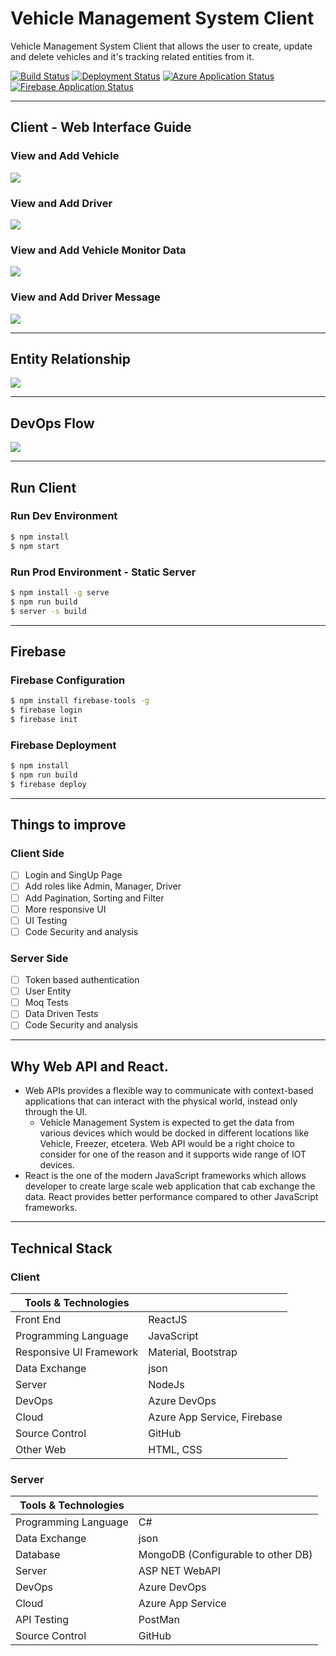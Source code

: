 # Vehicle Management System Client

Vehicle Management System Client that allows the user to create, update and delete vehicles and it's tracking related entities from it.

[![Build Status](https://dev.azure.com/iavivarma/VehicleManagementSystem/_apis/build/status/iAvinashVarma.VehicleManagementClient?branchName=master)](https://dev.azure.com/iavivarma/VehicleManagementSystem/_build/latest?definitionId=4&branchName=master)
[![Deployment Status](https://vsrm.dev.azure.com/iavivarma/_apis/public/Release/badge/49dd5415-fdd4-42f2-b60a-2d10d095065d/3/3)](https://dev.azure.com/iavivarma/VehicleManagementSystem/_release?view=all&_a=releases&definitionId=3)
[![Azure Application Status](https://img.shields.io/website?down_color=lightgrey&down_message=offline&up_color=green&up_message=online&url=https%3A%2F%2Fvehiclemanagementsystemclient.azurewebsites.net)](https://vehiclemanagementsystemclient.azurewebsites.net/)
[![Firebase Application Status](https://img.shields.io/website?down_color=lightgrey&down_message=offline&up_color=green&up_message=online&url=https%3A%2F%2Fvehiclemanagementsystemclient.web.app)](https://vehiclemanagementsystemclient.web.app/)

---

## Client - Web Interface Guide

### View and Add Vehicle

![](images/guide/VehicleManagementSystem-VehicleCreation.gif)

### View and Add Driver

![](images/guide/VehicleManagementSystem-DriverCreation.gif)

### View and Add Vehicle Monitor Data

![](images/guide/VehicleManagementSystem-VehicleMonitorCreation.gif)

### View and Add Driver Message

![](images/guide/VehicleManagementSystem-DriverMessageCreation.gif)

---

## Entity Relationship

![](images/VMSEntityRelationship.jpg)

---

## DevOps Flow

![](images/VMSDevOps.jpg)

---

## Run Client

### Run Dev Environment

```bash
$ npm install
$ npm start
```

### Run Prod Environment - Static Server

```bash
$ npm install -g serve
$ npm run build
$ server -s build 
```

------

## Firebase

### Firebase Configuration

```bash
$ npm install firebase-tools -g
$ firebase login
$ firebase init
```

### Firebase Deployment

```bash
$ npm install
$ npm run build
$ firebase deploy
```

---

## Things to improve

### Client Side

- [ ] Login and SingUp Page 
- [ ] Add roles like Admin, Manager, Driver 
- [ ] Add Pagination, Sorting and Filter
- [ ] More responsive UI
- [ ] UI Testing
- [ ] Code Security and analysis

### Server Side

- [ ] Token based authentication
- [ ] User Entity
- [ ] Moq Tests
- [ ] Data Driven Tests
- [ ] Code Security and analysis

---

## Why Web API and React.

* Web APIs provides a flexible way to communicate with context-based applications that can interact with the physical world, instead only through the UI.
    * Vehicle Management System is expected to get the data from various devices which would be docked in different locations like Vehicle, Freezer, etcetera. Web API would be a right choice to consider for one of the reason and it supports wide range of IOT devices.
* React is the one of the modern JavaScript frameworks which allows developer to create large scale web application that cab exchange the data. React provides better performance compared to other JavaScript frameworks.

---

## Technical Stack

### Client

 Tools & Technologies |  |
--- | --- |
Front End | ReactJS |
Programming Language | JavaScript |
Responsive UI Framework | Material, Bootstrap |
Data Exchange | json |
Server | NodeJs |
DevOps | Azure DevOps |
Cloud | Azure App Service, Firebase |
Source Control | GitHub |
Other Web | HTML, CSS |

### Server

 Tools & Technologies |  |
--- | --- |
Programming Language | C# |
Data Exchange | json |
Database | MongoDB (Configurable to other DB) |
Server | ASP NET WebAPI |
DevOps | Azure DevOps |
Cloud | Azure App Service |
API Testing | PostMan |
Source Control | GitHub |